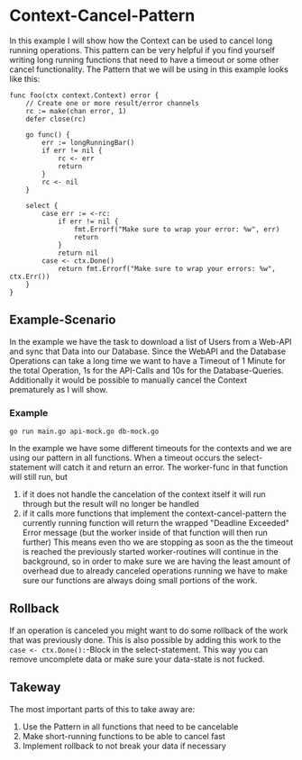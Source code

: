 # Context-Cancel-Pattern
In this example I will show how the Context can be used to cancel long running operations. This pattern can be very helpful if you find yourself writing long running functions that need to have a timeout or some other cancel functionality.
The Pattern that we will be using in this example looks like this:
```
func foo(ctx context.Context) error {
    // Create one or more result/error channels
    rc := make(chan error, 1)
    defer close(rc)

    go func() {
        err := longRunningBar()
        if err != nil {
            rc <- err
            return
        }
        rc <- nil
    }

    select {
        case err := <-rc:
            if err != nil {
                fmt.Errorf("Make sure to wrap your error: %w", err)
                return
            }
            return nil
        case <- ctx.Done()
            return fmt.Errorf("Make sure to wrap your errors: %w", ctx.Err())
    }
}
```

## Example-Scenario
In the example we have the task to download a list of Users from a Web-API and sync that Data into our Database. Since the WebAPI and the Database Operations can take a long time we want to have a Timeout of 1 Minute for the total Operation, 1s for the API-Calls and 10s for the Database-Queries.
Additionally it would be possible to manually cancel the Context prematurely as I will show.

### Example
`go run main.go api-mock.go db-mock.go`

In the example we have some different timeouts for the contexts and we are using our pattern in all functions.
When a timeout occurs the select-statement will catch it and return an error.
The worker-func in that function will still run, but
1. if it does not handle the cancelation of the context itself it will run through but the result will no longer be handled
2. if it calls more functions that implement the context-cancel-pattern the currently running function will return the wrapped "Deadline Exceeded" Error message (but the worker inside of that function will then run further)
This means even tho we are stopping as soon as the the timeout is reached the previously started worker-routines will continue in the background, so in order to make sure we are having the least amount of overhead due to already canceled operations running we have to make sure our functions are always doing small portions of the work.

## Rollback
If an operation is canceled you might want to do some rollback of the work that was previously done. This is also possible by adding this work to the `case <- ctx.Done():`-Block in the select-statement.
This way you can remove uncomplete data or make sure your data-state is not fucked.

## Takeway
The most important parts of this to take away are:
1. Use the Pattern in all functions that need to be cancelable
2. Make short-running functions to be able to cancel fast
3. Implement rollback to not break your data if necessary
